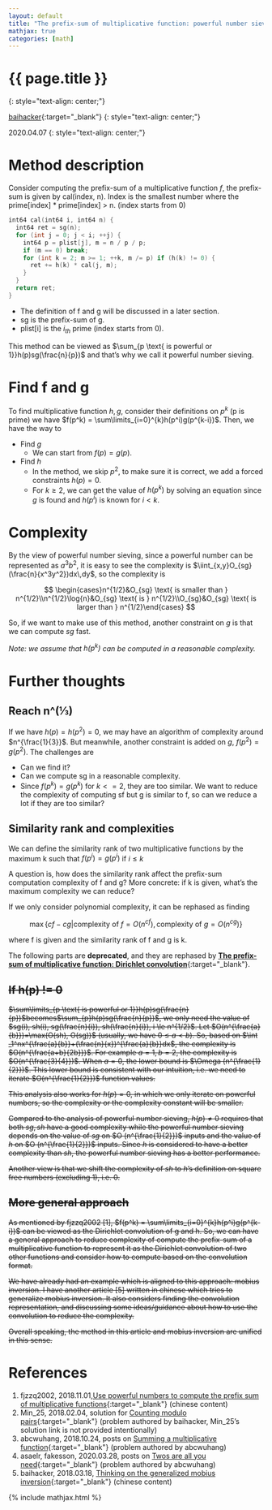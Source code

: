 ```yaml
---
layout: default
title: "The prefix-sum of multiplicative function: powerful number sieve"
mathjax: true
categories: [math]
---
```


<h1>{{ page.title }}</h1>
{: style="text-align: center;"}

[baihacker](https://github.com/baihacker){:target="_blank"}
{: style="text-align: center;"}

2020.04.07
{: style="text-align: center;"}


# Method description
Consider computing the prefix-sum of a multiplicative function $f$, the prefix-sum is given by cal(index, n). Index is the smallest number where the prime[index] * prime[index] > n. (index starts from 0)

```cpp
int64 cal(int64 i, int64 n) {
  int64 ret = sg(n);
  for (int j = 0; j < i; ++j) {
    int64 p = plist[j], m = n / p / p;
    if (m == 0) break;
    for (int k = 2; m >= 1; ++k, m /= p) if (h(k) != 0) {
      ret += h(k) * cal(j, m);
    }
  }
  return ret;
}
```

* The definition of f and g will be discussed in a later section.
* sg is the prefix-sum of g.
* plist[i] is the $i_{th}$ prime (index starts from 0).

This method can be viewed as $\sum_{p \text{ is powerful or 1}}h(p)sg(\frac{n}{p})$ and that’s why we call it powerful number sieving.

# Find f and g
To find multiplicative function $h,g$, consider their definitions on $p^k$ (p is prime) we have $f(p^k) = \sum\limits_{i=0}^{k}h(p^i)g(p^{k-i})$.
Then, we have the way to
* Find $g$
  * We can start from $f(p) = g(p)$.
* Find $h$
  * In the method, we skip $p^2$, to make sure it is correct, we add a forced constraints $h(p)=0$.
  * For $k \ge 2$, we can get the value of $h(p^k)$ by solving an equation since $g$ is found and $h(p^i)$ is known for $i < k$.

# Complexity
By the view of powerful number sieving, since a powerful number can be represented as $a^3b^2$, it is easy to see the complexity is $\iint_{x,y}O_{sg}(\frac{n}{x^3y^2})dx\,dy$, so the complexity is

$$
\begin{cases}n^{1/2}&O_{sg} \text{ is smaller than } n^{1/2}\\n^{1/2}\log{n}&O_{sg} \text{ is  } n^{1/2}\\O_{sg}&O_{sg} \text{ is larger than } n^{1/2}\end{cases}
$$

So, if we want to make use of this method, another constraint on $g$ is that we can compute $sg$ fast.

*Note: we assume that $h(p^k)$ can be computed in a reasonable complexity.*

# Further thoughts
## Reach n^(⅓)
If we have $h(p)=h(p^2)=0$, we may have an algorithm of complexity around $n^{\frac{1}{3}}$. But meanwhile, another constraint is added on $g$, $f(p^2)=g(p^2)$. The challenges are
* Can we find it?
* Can we compute sg in a reasonable complexity.
* Since $f(p^k)=g(p^k)$ for $k<=2$, they are too similar. We want to reduce the complexity of computing sf but g is similar to f, so can we reduce a lot if they are too similar?

## Similarity rank and complexities
We can define the similarity rank of two multiplicative functions by the maximum k such that $f(p^i)=g(p^i)$ if $i\le k$

A question is, how does the similarity rank affect the prefix-sum computation complexity of f and g? More concrete: if k is given, what’s the maximum complexity we can reduce?

If we only consider polynomial complexity, it can be rephased as finding

$$
\max\{cf-cg | \text{complexity of } f=O(n^{cf}), \text{complexity of } g=O(n^{cg})\}
$$

where f is given and the similarity rank of f and g is k.

The following parts are **deprecated**, and they are rephased by [**The prefix-sum of multiplicative function: Dirichlet convolution**](http://baihacker.github.io/main/){:target="_blank"}.

## ~~If h(p) != 0~~
~~$\sum\limits_{p \text{ is powerful or 1}}h(p)sg(\frac{n}{p})$becomes$\sum_{p}h(p)sg(\frac{n}{p})$, we only need the value of $sg(i), sh(i), sg(\frac{n}{i}), sh(\frac{n}{i}), i \le n^{1/2}$. Let $O(n^{\frac{a}{b}})=\max(O(sh), O(sg))$ (usually, we have $0\le a<b$). So, based on $\int _1^nx^{\frac{a}{b}}+(\frac{n}{x})^{\frac{a}{b}}dx$, the complexity is $O(n^{\frac{a+b}{2b}})$. For example $a=1,b=2$, the complexity is $O(n^{\frac{3}{4}})$. When $a=0$, the lower bound is $\Omega (n^{\frac{1}{2}})$. This lower bound is consistent with our intuition, i.e. we need to iterate $O(n^{\frac{1}{2}})$ function values.~~

~~This analysis also works for $h(p)=0$, in which we only iterate on powerful numbers, so the complexity or the complexity constant will be smaller.~~

~~Compared to the analysis of powerful number sieving, $h(p) \ne 0$ requires that both $sg,sh$ have a good complexity while the powerful number sieving depends on the value of $sg$ on $O (n^{\frac{1}{2}})$ inputs and the value of $h$ on  $O (n^{\frac{1}{2}})$ inputs. Since $h$ is considered to have a better complexity than $sh$, the powerful number sieving has a better performance.~~

~~Another view is that we shift the complexity of $sh$ to $h$’s definition on square free numbers (excluding 1), i.e. 0.~~

## ~~More general approach~~
~~As mentioned by fjzzq2002 [1], $f(p^k) = \sum\limits_{i=0}^{k}h(p^i)g(p^{k-i})$ can be viewed as the Dirichlet convolution of g and h. So, we can have a general approach to reduce complexity of compute the prefix-sum of a multiplicative function to represent it as the Dirichlet convolution of two other functions and consider how to compute based on the convolution format.~~

~~We have already had an example which is aligned to this approach: mobius inversion. I have another article [5] written in chinese which tries to generalize mobius inversion. It also considers finding the convolution representation, and discussing some ideas/guidance about how to use the convolution to reduce the complexity.~~

~~Overall speaking, the method in this article and mobius inversion are unified in this sense.~~

# References
1. fjzzq2002, 2018.11.01,[Use powerful numbers to compute the prefix sum of multiplicative functions](https://www.cnblogs.com/zzqsblog/p/9904271.html){:target="_blank"} (chinese content)
2. Min_25, 2018.02.04, solution for [Counting modulo pairs](https://www.rosecode.net/problem-478-Counting-modulo-pairs-askyear-2018){:target="_blank"} (problem authored by baihacker, Min_25’s solution link is not provided intentionally)
3. abcwuhang, 2018.10.24, posts on [Summing a multiplicative function](https://projecteuler.net/problem=639){:target="_blank"} (problem authored by abcwuhang)
4. asaelr, fakesson, 2020.03.28, posts on [Twos are all you need](https://projecteuler.net/problem=708){:target="_blank"} (problem authored by abcwuhang)
5. baihacker, 2018.03.18, [Thinking on the generalized mobius inversion](https://blog.csdn.net/baihacker/article/details/79597472){:target="_blank"} (chinese content)

{% include mathjax.html %}